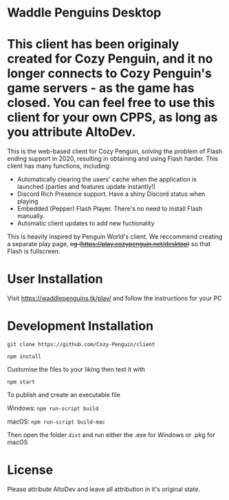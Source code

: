 # Waddle Penguins Desktop

# This client has been originaly created for Cozy Penguin, and it no longer connects to Cozy Penguin's game servers -  as the game has closed. You can feel free to use this client for your own CPPS, as long as you attribute AltoDev.
This is the web-based client for Cozy Penguin, solving the problem of Flash ending support in 2020, resulting in obtaining and using Flash harder. This client has many functions, including:
- Automatically clearing the users' cache when the application is launched (parties and features update instantly!)
- Discord Rich Presence support. Have a shiny Discord status when playing
- Embedded (Pepper) Flash Player. There's no need to install Flash manually.
- Automatic client updates to add new fuctionality

This is heavily inspired by Penguin World's client. We reccommend creating a separate play page, ~~eg (https://play.cozypenguin.net/desktop)~~ so that Flash is fullscreen.
# User Installation
Visit https://waddlepenguins.tk/play/ and follow the instructions for your PC
# Development Installation
`git clone https://github.com/Cozy-Penguin/client`

`npm install`

Customise the files to your liking then test it with

`npm start`

To publish and create an executable file

Windows: `npm run-script build`

macOS: `npm run-script build-mac`


Then open the folder `dist` and run either the .exe for Windows or .pkg for macOS
# License
Please attribute AltoDev and leave all attribution in it's original state.
